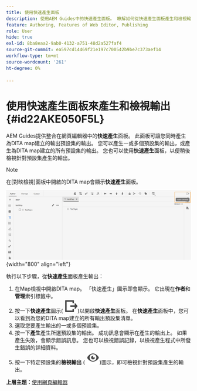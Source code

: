 ```yaml
---
title: 使用快速產生面板
description: 使用AEM Guides中的快速產生面板。 瞭解如何從快速產生面板產生和檢視輸出。
feature: Authoring, Features of Web Editor, Publishing
role: User
hide: true
exl-id: 8ba8eaa2-9ab0-4132-a751-48d2a527faf4
source-git-commit: ea597cd14469f21e197c700542b9be7c373aef14
workflow-type: tm+mt
source-wordcount: '261'
ht-degree: 0%

---
```


# 使用快速產生面板來產生和檢視輸出 {#id22AKE050F5L}

AEM Guides提供整合在網頁編輯器中的&#x200B;**快速產生**&#x200B;面板。 此面板可讓您同時產生為DITA map建立的輸出預設集的輸出。 您可以產生一或多個預設集的輸出，或產生為DITA map建立的所有預設集的輸出。 您也可以使用&#x200B;**快速產生**&#x200B;面板，以便稍後檢視針對預設集產生的輸出。

>[!NOTE]
>
> 在[對映檢視]面板中開啟的DITA map會顯示&#x200B;**快速產生**&#x200B;面板。

![](images/quick-generate-map-view.png){width="800" align="left"}

執行以下步驟，從&#x200B;**快速產生**&#x200B;面板產生輸出：

1. 在Map檢視中開啟DITA map。 「快速產生」圖示即會顯示。 它出現在&#x200B;**作者**&#x200B;和&#x200B;**管理**&#x200B;索引標籤中。
1. 按一下&#x200B;**快速產生**&#x200B;圖示\( ![](images/quick-generate-icon.svg)\)以開啟&#x200B;**快速產生**&#x200B;面板。 在&#x200B;**快速產生**&#x200B;面板中，您可以看到為您的DITA map建立的所有輸出預設集清單。
1. 選取您要產生輸出的一或多個預設集。
1. 按一下&#x200B;**產生**&#x200B;產生所選預設集的輸出。 成功訊息會顯示在產生的輸出上。 如果產生失敗，會顯示錯誤訊息。 您也可以檢視錯誤記錄，以檢視產生程式中所發生錯誤的詳細資料。
1. 按一下特定預設集的&#x200B;**檢視輸出** \( ![](images/view-output-icon.svg)\)圖示，即可檢視針對預設集產生的輸出。

**上層主題：**[&#x200B;使用網頁編輯器](web-editor.md)
